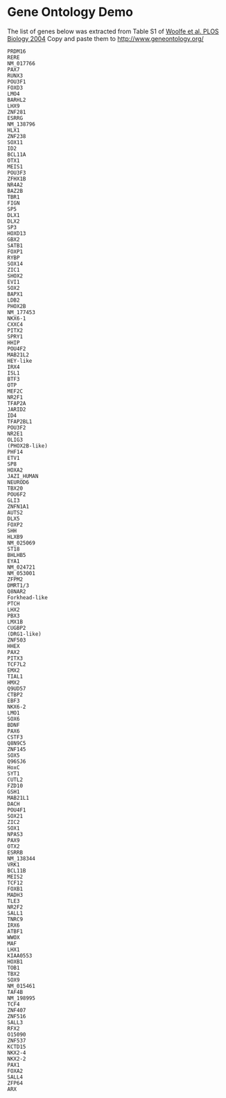 # Gene Ontology Demo

The list of genes below was extracted from Table S1 of [Woolfe et al. PLOS Biology 2004](https://journals.plos.org/plosbiology/article?id=10.1371/journal.pbio.0030007#pbio-0030007-t001)
Copy and paste them to http://www.geneontology.org/
```
PRDM16
RERE
NM_017766
PAX7
RUNX3
POU3F1
FOXD3
LMO4
BARHL2
LHX9
ZNF281
ESRRG
NM_138796
HLX1
ZNF238
SOX11
ID2
BCL11A
OTX1
MEIS1
POU3F3
ZFHX1B
NR4A2
BAZ2B
TBR1
FIGN
SP5
DLX1
DLX2
SP3
HOXD13
GBX2
SATB1
FOXP1
RYBP
SOX14
ZIC1
SHOX2
EVI1
SOX2
BAPX1
LDB2
PHOX2B
NM_177453
NKX6-1
CXXC4
PITX2
SPRY1
HHIP
POU4F2
MAB21L2
HEY-like
IRX4
ISL1
BTF3
OTP
MEF2C
NR2F1
TFAP2A
JARID2
ID4
TFAP2BL1
POU3F2
NR2E1
OLIG3
(PHOX2B-like)
PHF14
ETV1
SP8
HOXA2
JAZI_HUMAN
NEUROD6
TBX20
POU6F2
GLI3
ZNFN1A1
AUTS2
DLX5
FOXP2
SHH
HLXB9
NM_025069
ST18
BHLHB5
EYA1
NM_024721
NM_053001
ZFPM2
DMRT1/3
Q8NAR2
Forkhead-like
PTCH
LHX2
PBX3
LMX1B
CUGBP2
(DRG1-like)
ZNF503
HHEX
PAX2
PITX3
TCF7L2
EMX2
TIAL1
HMX2
Q9UD57
CTBP2
EBF3
NKX6-2
LMO1
SOX6
BDNF
PAX6
CSTF3
Q8N9C5
ZNF145
SOX5
Q96SJ6
HoxC
SYT1
CUTL2
FZD10
GSH1
MAB21L1
DACH
POU4F1
SOX21
ZIC2
SOX1
NPAS3
PAX9
OTX2
ESRRB
NM_138344
VRK1
BCL11B
MEIS2
TCF12
FOXB1
MADH3
TLE3
NR2F2
SALL1
TNRC9
IRX6
ATBF1
WWOX
MAF
LHX1
KIAA0553
HOXB1
TOB1
TBX2
SOX9
NM_015461
TAF4B
NM_198995
TCF4
ZNF407
ZNF516
SALL3
RFX2
O15090
ZNF537
KCTD15
NKX2-4
NKX2-2
PAX1
FOXA2
SALL4
ZFP64
ARX
```
